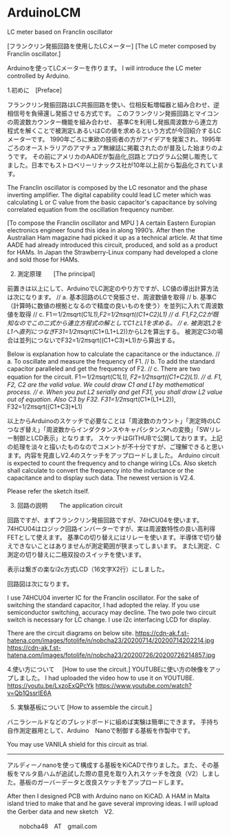 # ArduinoLCM
LC meter based on Franclin oscillator

[フランクリン発振回路を使用したLCメーター]
[The LC meter composed by Franclin oscillator.]

Arduinoを使ってLCメーターを作ります。
I will introduce the LC meter controlled by Arduino.

1.初めに　[Preface]

フランクリン発振回路はLC共振回路を使い、位相反転増幅器と組み合わせ、逆相信号を負帰還し発振させる方式です。
このフランクリン発振回路とマイコンの周波数カウンター機能を組み合わせ、
基準Cを利用し発振周波数から連立方程式を解くことで被測定LあるいはCの値を求めるという方式が今回紹介するLCメーターです。
1990年ごろに東欧の技術者の方がアイデアを発案され、1995年ごろのオーストラリアのアマチュア無線誌に掲載されたのが普及した始まりのようです。
その前にアメリカのAADEが製品化,回路とプログラム公開し販売してました。日本でもストロベリーリナックス社が10年以上前から製品化されています。

The Franclin oscillator is composed by the LC resonator and the phase inverting amplifier. 
The digital capability could lead LC meter which was calculating L or C value from the basic capacitor's capacitance by solving correlated equation from the oscillation frequency number.

[To compose the Franclin oscillator and MPU ]
A certain Eastern Europian electronics engineer found this idea in along 1990’s. 
After then the Australian Ham magazine had picked it up as a technical article. 
At that time AADE had already introduced this circuit, produced, and sold as a product for HAMs. 
In Japan the Strawberry-Linux company had developed a clone and sold those for HAMs.


2. 測定原理　　[The principal]

前置きは以上にして、ArduinoでLC測定のやり方ですが、LC値の導出計算方法は次になります。
// a.	基本回路のLCで発振させ、周波数値を取得
// b.	基準C（計算時に数値の根拠となるので精度の良いものを使う）を並列に入れて周波数値を取得
// c.	F1＝1/2*π*sqrt(C1*L1),F2=1/2*π*sqrt((C1+C2)*L1)
// d.	F1,F2,C2が既知なのでこの二式から連立方程式の解としてC1とL1を求める。
// e.	被測定L2をL1へ直列につなぎF31=1/2*π*sqrt(C1*(L1+L2))からL2を算出する。
被測定C3の場合は並列につないでF32=1/2*π*sqrt((C1+C3)*L1)から算出する。

Below is explanation how to calculate the capacitance or the inductance.
// a. To oscillate and measure the frequency of F1.
// b. To add the standard capacitor paralleled and get the frequency of F2.
// c. There are two equation for the circuit. F1＝1/2*π*sqrt(C1*L1), F2=1/2*π*sqrt((C1+C2)*L1).
// d. F1, F2, C2 are the valid value. We could draw C1 and L1 by mathematical process.
// e. When you put L2 serially and get F31, you shall draw L2 value out of equation. Also C3 by F32.
F31=1/2*π*sqrt(C1*(L1+L2)), F32=1/2*π*sqrt((C1+C3)*L1)

以上からArduinoのスケッチで必要なことは「周波数のカウント」「測定時のLCつなぎ替え」「周波数からインダクタンスやキャパシタンスへの変換」「SWリレー制御とLCD表示」となります。
スケッチはGITHUBで公開しております。上記の処理を淡々と描いたものなのでコメントが不十分ですが、ご理解できると思います。内容を見直しV2.4のスケッチをアップロードしました。
Arduino circuit is expected to count the frequency and to change wiring LCs.
Also sketch shall calculate to convert the frequency into the inductance or the capacitance and to display such data. The newest version is V2.4.

Please refer the sketch itself.

3. 回路の説明　　The application circuit

回路ですが、まずフランクリン発振回路ですが、74HCU04を使います。74HCU04はロジック回路インバーターですが、実は周波数特性の良い高利得FETとして使えます。
基準Cの切り替えにはリレーを使います。半導体で切り替えできないことはありませんが測定範囲が狭まってしまいます。
またL測定、C測定の切り替えに二極双投のスイッチを使います。

表示は繋ぎの楽なi2c方式LCD（16文字X2行）にしました。

回路図は次になります。

I use 74HCU04 inverter IC for the Franclin oscillator. For the sake of switching the standard capacitor, I had adopted the relay. 
If you use semiconductor switching, accuracy may decline. The two pole two circuit switch is necessary for LC change.
I use i2c interfacing LCD for display.

There are the circuit diagrams on below site.
https://cdn-ak.f.st-hatena.com/images/fotolife/n/nobcha23/20200714/20200714202214.jpg
https://cdn-ak.f.st-hatena.com/images/fotolife/n/nobcha23/20200726/20200726214857.jpg

4.使い方について　  [How to use the circuit.]
YOUTUBEに使い方の映像をアップしました。
I had uploaded the video how to use it on YOUTUBE.  https://youtu.be/LxzoExQPcYk
https://www.youtube.com/watch?v=Qb1QssrIE6A

5. 実験基板について  [How to assemble the circuit.]

バニラシールドなどのブレッドボードに組めば実験は簡単にできます。
手持ち自作測定器用として、Arduino　Nanoで制御する基板を作製中です。

You may use VANILA shield for this circuit as trial.

----------------------------------------------------
アルディーノnanoを使って構成する基板をKiCADで作りました。また、その基板をマルタ島ハムが追試した際の意見を取り入れスケッチを改良（V2）しました。基板のガーバーデータと改良スケッチをアップロードします。

After then I designed PCB with Arduino nano on KiCAD. A HAM in Malta island tried to make that and he gave several improving ideas. I will upload the Gerber data and new sketch　V2.

　　nobcha48　AT　gmail.com
